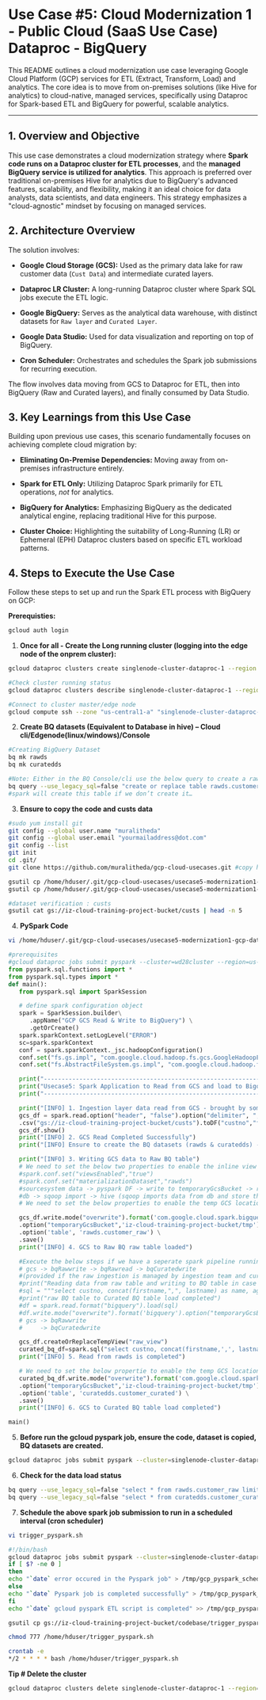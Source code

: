 # Use Case #5: Cloud Modernization 1 - Public Cloud (SaaS Use Case) Dataproc - BigQuery

This README outlines a cloud modernization use case leveraging Google Cloud Platform (GCP) services for ETL (Extract, Transform, Load) and analytics. The core idea is to move from on-premises solutions (like Hive for analytics) to cloud-native, managed services, specifically using Dataproc for Spark-based ETL and BigQuery for powerful, scalable analytics.

---

## 1. Overview and Objective

This use case demonstrates a cloud modernization strategy where **Spark code runs on a Dataproc cluster for ETL processes**, and the **managed BigQuery service is utilized for analytics**. This approach is preferred over traditional on-premises Hive for analytics due to BigQuery's advanced features, scalability, and flexibility, making it an ideal choice for data analysts, data scientists, and data engineers. This strategy emphasizes a "cloud-agnostic" mindset by focusing on managed services.


## 2. Architecture Overview

The solution involves:

* **Google Cloud Storage (GCS):** Used as the primary data lake for raw customer data (`Cust Data`) and intermediate curated layers.

* **Dataproc LR Cluster:** A long-running Dataproc cluster where Spark SQL jobs execute the ETL logic.

* **Google BigQuery:** Serves as the analytical data warehouse, with distinct datasets for `Raw layer` and `Curated Layer`.

* **Google Data Studio:** Used for data visualization and reporting on top of BigQuery.

* **Cron Scheduler:** Orchestrates and schedules the Spark job submissions for recurring execution.

The flow involves data moving from GCS to Dataproc for ETL, then into BigQuery (Raw and Curated layers), and finally consumed by Data Studio.


## 3. Key Learnings from this Use Case

Building upon previous use cases, this scenario fundamentally focuses on achieving complete cloud migration by:

* **Eliminating On-Premise Dependencies:** Moving away from on-premises infrastructure entirely.

* **Spark for ETL Only:** Utilizing Dataproc Spark primarily for ETL operations, *not* for analytics.

* **BigQuery for Analytics:** Emphasizing BigQuery as the dedicated analytical engine, replacing traditional Hive for this purpose.

* **Cluster Choice:** Highlighting the suitability of Long-Running (LR) or Ephemeral (EPH) Dataproc clusters based on specific ETL workload patterns.


## 4. Steps to Execute the Use Case

Follow these steps to set up and run the Spark ETL process with BigQuery on GCP:

**Prerequisties:**

```bash
gcloud auth login
```

1. **Once for all - Create the Long running cluster (logging into the edge node of the onprem cluster):**

```bash
gcloud dataproc clusters create singlenode-cluster-dataproc-1 --region us-central1 --zone us-central1-a --enable-component-gateway --single-node --master-machine-type e2-standard-2 --master-boot-disk-size 100 --image-version 2.1-rocky8 --project iz-cloud-training-project --max-idle 7200s
```
```bash
#Check cluster running status
gcloud dataproc clusters describe singlenode-cluster-dataproc-1 --region=us-central1
```
```bash
#Connect to cluster master/edge node
gcloud compute ssh --zone "us-central1-a" "singlenode-cluster-dataproc-1-m" --project "iz-cloud-training-project"
```

2. **Create BQ datasets (Equivalent to Database in hive) – Cloud cli/Edgenode(linux/windows)/Console**

```bash
#Creating BigQuery Dataset
bq mk rawds
bq mk curatedds

#Note: Either in the BQ Console/cli use the below query to create a raw (native) table
bq query --use_legacy_sql=false "create or replace table rawds.customer_raw(custno INT64, firstname STRING,lastname STRING,age INT64,profession STRING);"
#spark will create this table if we don’t create it…
```

3. **Ensure to copy the code and custs data**
```bash
#sudo yum install git  
git config --global user.name "muralitheda"  
git config --global user.email "yourmailaddress@dot.com"  
git config --list  
git init  
cd .git/  
git clone https://github.com/muralitheda/gcp-cloud-usecases.git #copy his repo url from github  

gsutil cp /home/hduser/.git/gcp-cloud-usecases/usecase5-modernization1-gcp-dataproc-bigquery/Usecase5_gcsToBQRawToBQCurated.py gs://iz-cloud-training-project-bucket/codebase/
gsutil cp /home/hduser/.git/gcp-cloud-usecases/usecase5-modernization1-gcp-dataproc-bigquery/trigger_pyspark.sh gs://iz-cloud-training-project-bucket/codebase/

#dataset verification : custs
gsutil cat gs://iz-cloud-training-project-bucket/custs | head -n 5

```

4. **PySpark Code**

```bash
vi /home/hduser/.git/gcp-cloud-usecases/usecase5-modernization1-gcp-dataproc-bigquery/Usecase5_gcsToBQRawToBQCurated.py
```
```python
#prerequisites
#gcloud dataproc jobs submit pyspark --cluster=wd28cluster --region=us-east1 --jars gs://com-inceptez-data/jars/spark-3.1-bigquery-0.27.1-preview.jar,gs://com-inceptez-data/jars/gcs-connector-latest-hadoop2.jar /home/hduser/install/gcp/gcsToBQRawToBQCurated.py
from pyspark.sql.functions import *
from pyspark.sql.types import *
def main():
   from pyspark.sql import SparkSession

   # define spark configuration object
   spark = SparkSession.builder\
      .appName("GCP GCS Read & Write to BigQuery") \
      .getOrCreate()
   spark.sparkContext.setLogLevel("ERROR")
   sc=spark.sparkContext
   conf = spark.sparkContext._jsc.hadoopConfiguration()
   conf.set("fs.gs.impl", "com.google.cloud.hadoop.fs.gcs.GoogleHadoopFileSystem")
   conf.set("fs.AbstractFileSystem.gs.impl", "com.google.cloud.hadoop.fs.gcs.GoogleHadoopFS")

   print("-----------------------------------------------------------------------------------------------------------------------------------")
   print("Usecase5: Spark Application to Read from GCS and load to Bigquery (Raw) and load into another Bigquery (Curated) table in the GCP")
   print("-----------------------------------------------------------------------------------------------------------------------------------")

   print("[INFO] 1. Ingestion layer data read from GCS - brought by some data producers")
   gcs_df = spark.read.option("header", "false").option("delimiter", ",").option("inferschema", "true")\
   .csv("gs://iz-cloud-training-project-bucket/custs").toDF("custno","firstname","lastname","age","profession")
   gcs_df.show()
   print("[INFO] 2. GCS Read Completed Successfully")
   print("[INFO] Ensure to create the BQ datasets (rawds & curatedds) -> table creation (optional) ")

   print("[INFO] 3. Writing GCS data to Raw BQ table")
   # We need to set the below two properties to enable the inline view queries and dataset info
   #spark.conf.set("viewsEnabled","true")
   #spark.conf.set("materializationDataset","rawds")
   #sourcesystem data -> pyspark DF -> write to temporaryGcsBucket -> read from GCS using a viewsEnabled -> store the final result materializationDataset -> 'rawds.customer_raw'
   #db -> sqoop import -> hive (sqoop imports data from db and store the interiem data into HDFS (temp loc) -> hive table (load data inpath)
   # We need to set the below properties to enable the temp GCS location (change to your GCS location) for bq write

   gcs_df.write.mode("overwrite").format('com.google.cloud.spark.bigquery.BigQueryRelationProvider') \
   .option("temporaryGcsBucket",'iz-cloud-training-project-bucket/tmp')\
   .option('table', 'rawds.customer_raw') \
   .save()
   print("[INFO] 4. GCS to Raw BQ raw table loaded")

   #Execute the below steps if we have a seperate spark pipeline running to read data from BQ raw to the BQ curated 
   # gcs -> bqRawwrite -> bqRawread -> bqCuratedwrite
   #(provided if the raw ingestion is managed by ingestion team and curation is taken care by curation team)
   #print("Reading data from raw table and writing to BQ table in case if we create it as a seperate pipeline")
   #sql = """select custno, concat(firstname,",", lastname) as name, age, coalesce(profession,"unknown") as profession from rawds.customer_raw where age>30""" #pushdown optimization
   #print("raw BQ table to Curated BQ table load completed")
   #df = spark.read.format("bigquery").load(sql)
   #df.write.mode("overwrite").format('bigquery').option("temporaryGcsBucket",'incpetez-data-samples/tmp').option('table', 'curatedds.customer_curated').save()
   # gcs -> bqRawwrite 
   #     -> bqCuratedwrite

   gcs_df.createOrReplaceTempView("raw_view")
   curated_bq_df=spark.sql("select custno, concat(firstname,',', lastname) as name, age, coalesce(profession,'unknown') as profession from raw_view where age>30")
   print("[INFO] 5. Read from rawds is completed")

   # We need to set the below propertie to enable the temp GCS location for bq write
   curated_bq_df.write.mode("overwrite").format('com.google.cloud.spark.bigquery.BigQueryRelationProvider') \
   .option("temporaryGcsBucket",'iz-cloud-training-project-bucket/tmp')\
   .option('table', 'curatedds.customer_curated') \
   .save()
   print("[INFO] 6. GCS to Curated BQ table load completed")

main()
```

5. **Before run the gcloud pyspark job, ensure the code, dataset is copied, BQ datasets are created.**  
```bash
gcloud dataproc jobs submit pyspark --cluster=singlenode-cluster-dataproc-1 --region=us-central1 gs://iz-cloud-training-project-bucket/codebase/Usecase5_gcsToBQRawToBQCurated.py
```

6. **Check for the data load status**  
```bash
bq query --use_legacy_sql=false "select * from rawds.customer_raw limit 10"
bq query --use_legacy_sql=false "select * from curatedds.customer_curated limit 10"
```

7. **Schedule the above spark job submission to run in a scheduled interval (cron scheduler)**
```bash
vi trigger_pyspark.sh
```

```bash
#!/bin/bash
gcloud dataproc jobs submit pyspark --cluster=singlenode-cluster-dataproc-1 --region=us-central1 gs://iz-cloud-training-project-bucket/codebase/Usecase5_gcsToBQRawToBQCurated.py
if [ $? -ne 0 ]
then
echo "`date` error occured in the Pyspark job" > /tmp/gcp_pyspark_schedule.log
else
echo "`date` Pyspark job is completed successfully" > /tmp/gcp_pyspark_schedule.log
fi
echo "`date` gcloud pyspark ETL script is completed" >> /tmp/gcp_pyspark_schedule.log
```

```bash
gsutil cp gs://iz-cloud-training-project-bucket/codebase/trigger_pyspark.sh /home/hduser/

chmod 777 /home/hduser/trigger_pyspark.sh

crontab -e
*/2 * * * * bash /home/hduser/trigger_pyspark.sh

```

**Tip # Delete the cluster** 
```bash
gcloud dataproc clusters delete singlenode-cluster-dataproc-1 --region=us-central1
```